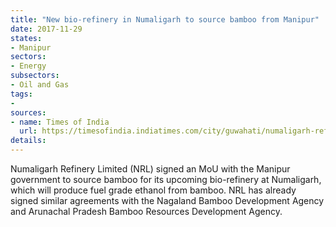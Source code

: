 ```yaml
---
title: "New bio-refinery in Numaligarh to source bamboo from Manipur"
date: 2017-11-29
states:
- Manipur
sectors:
- Energy
subsectors:
- Oil and Gas
tags:
- 
sources:
- name: Times of India
  url: https://timesofindia.indiatimes.com/city/guwahati/numaligarh-refinery-limited-signs-mou-with-manipur-govt-to-source-bamboo-for-its-upcoming-bio-refinery/articleshow/61768825.cms
details:
---
```


Numaligarh Refinery Limited (NRL) signed an MoU with the Manipur government to source bamboo for its upcoming bio-refinery at Numaligarh, which will produce fuel grade ethanol from bamboo. NRL has already signed similar agreements with the Nagaland Bamboo Development Agency and Arunachal Pradesh Bamboo Resources Development Agency. 
